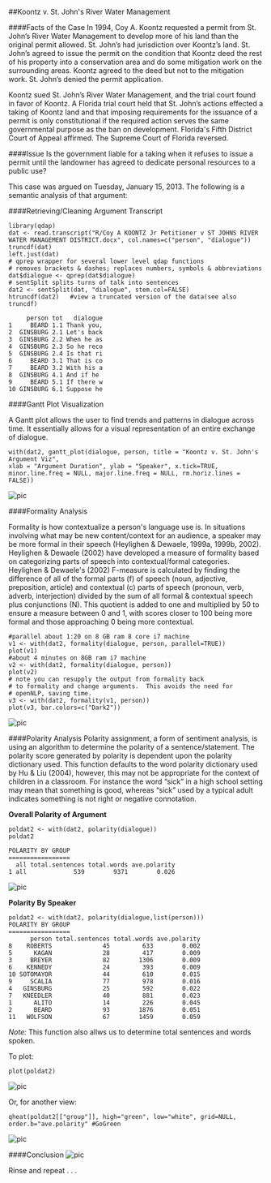 ##Koontz v. St. John's River Water Management

####Facts of the Case 
In 1994, Coy A. Koontz requested a permit from St. John’s River Water Management to develop more of his land than the original permit allowed. St. John’s had jurisdiction over Koontz’s land. St. John’s agreed to issue the permit on the condition that Koontz deed the rest of his property into a conservation area and do some mitigation work on the surrounding areas. Koontz agreed to the deed but not to the mitigation work. St. John’s denied the permit application.

Koontz sued St. John’s River Water Management, and the trial court found in favor of Koontz. A Florida trial court held that St. John’s actions effected a taking of Koontz land and that imposing requirements for the issuance of a permit is only constitutional if the required action serves the same governmental purpose as the ban on development. Florida's Fifth District Court of Appeal affirmed. The Supreme Court of Florida reversed.

####Issue
Is the government liable for a taking when it refuses to issue a permit until the landowner has agreed to dedicate personal resources to a public use?

This case was argued on Tuesday, January 15, 2013. The following is a semantic analysis of that argument:

####Retrieving/Cleaning Argument Transcript

```{r}
library(qdap)
dat <- read.transcript("R/Coy A KOONTZ Jr Petitioner v ST JOHNS RIVER WATER MANAGEMENT DISTRICT.docx", col.names=c("person", "dialogue"))
truncdf(dat)
left.just(dat)
# qprep wrapper for several lower level qdap functions
# removes brackets & dashes; replaces numbers, symbols & abbreviations
dat$dialogue <- qprep(dat$dialogue)  
# sentSplit splits turns of talk into sentences
dat2 <- sentSplit(dat, "dialogue", stem.col=FALSE)  
htruncdf(dat2)   #view a truncated version of the data(see also truncdf)
```

```
     person tot   dialogue
1     BEARD 1.1 Thank you,
2  GINSBURG 2.1 Let's back
3  GINSBURG 2.2 When he as
4  GINSBURG 2.3 So he reco
5  GINSBURG 2.4 Is that ri
6     BEARD 3.1 That is co
7     BEARD 3.2 With his a
8  GINSBURG 4.1 And if he 
9     BEARD 5.1 If there w
10 GINSBURG 6.1 Suppose he
```

####Gantt Plot Visualization

A Gantt plot allows the user to find trends and patterns in dialogue across time. It essentially allows for a visual representation of an entire exchange of dialogue.

```{r}
with(dat2, gantt_plot(dialogue, person, title = "Koontz v. St. John's Argument Viz",  
xlab = "Argument Duration", ylab = "Speaker", x.tick=TRUE, minor.line.freq = NULL, major.line.freq = NULL, rm.horiz.lines = FALSE))
```

![pic](https://camo.githubusercontent.com/a13bc83dba83684e3acf0390c1454e282c460513/687474703a2f2f706174656c6c69732e66696c65732e776f726470726573732e636f6d2f323031342f30342f72706c6f74362e706e67)

####Formality Analysis

Formality is how contextualize a person's language use is. In situations involving what may be new content/context for an audience, a speaker may be more formal in their speech (Heylighen & Dewaele, 1999a, 1999b, 2002). Heylighen & Dewaele (2002) have developed a measure of formality based on categorizing parts of speech into contextual/formal categories. Heylighen & Dewaele's (2002) F-measure is calculated by finding the difference of all of the formal parts (f) of speech (noun, adjective, preposition, article) and contextual (c) parts of speech (pronoun, verb, adverb, interjection) divided by the sum of all formal & contextual speech plus conjunctions (N). This quotient is added to one and multiplied by 50 to ensure a measure between 0 and 1, with scores closer to 100 being more formal and those approaching 0 being more contextual. 

```{r}
#parallel about 1:20 on 8 GB ram 8 core i7 machine
v1 <- with(dat2, formality(dialogue, person, parallel=TRUE))
plot(v1)
#about 4 minutes on 8GB ram i7 machine
v2 <- with(dat2, formality(dialogue, person)) 
plot(v2)
# note you can resupply the output from formality back
# to formality and change arguments.  This avoids the need for
# openNLP, saving time.
v3 <- with(dat2, formality(v1, person))
plot(v3, bar.colors=c("Dark2"))
```

![pic](http://patellis.files.wordpress.com/2014/04/rplot7.png)

####Polarity Analysis
Polarity assignment, a form of sentiment analysis, is using an algorithm to determine the polarity of a sentence/statement. The polarity score generated by polarity is dependent upon the polarity dictionary used. This function defaults to the word polarity dictionary used by Hu & Liu (2004), however, this may not be appropriate for the context of children in a classroom. For instance the word “sick” in a high school setting may mean that something is good, whereas “sick” used by a typical adult indicates something is not right or negative connotation.

**Overall Polarity of Argument**
```{r}
poldat2 <- with(dat2, polarity(dialogue))
poldat2
```

```
POLARITY BY GROUP
=================
  all total.sentences total.words ave.polarity
1 all             539        9371        0.026
```


![pic](http://patellis.files.wordpress.com/2014/04/rplot014.png)

**Polarity By Speaker**

```{r}
poldat2 <- with(dat2, polarity(dialogue,list(person)))
POLARITY BY GROUP
=================
      person total.sentences total.words ave.polarity
8    ROBERTS              45         633        0.002
5      KAGAN              28         417        0.009
3     BREYER              82        1306        0.009
6    KENNEDY              24         393        0.009
10 SOTOMAYOR              44         610        0.015
9     SCALIA              77         978        0.016
4   GINSBURG              25         592        0.022
7   KNEEDLER              40         881        0.023
1      ALITO              14         226        0.045
2      BEARD              93        1876        0.051
11   WOLFSON              67        1459        0.059
```

*Note:* This function also allws us to determine total sentences and words spoken.

To plot:

```{r}
plot(poldat2)
```

![pic](http://patellis.files.wordpress.com/2014/04/rplot021.png)

Or, for another view:

```{r}
qheat(poldat2[["group"]], high="green", low="white", grid=NULL, order.b="ave.polarity" #GoGreen
```

![pic](http://patellis.files.wordpress.com/2014/04/rplot03.png)

####Conclusion 
![pic](http://patellis.files.wordpress.com/2014/04/untitled2.png)

Rinse and repeat . . . 
